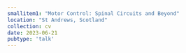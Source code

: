 ```yaml
---
smallitem1: "Motor Control: Spinal Circuits and Beyond"
location: "St Andrews, Scotland"
collection: cv
date: 2023-06-21
pubtype: 'talk'
---
```

